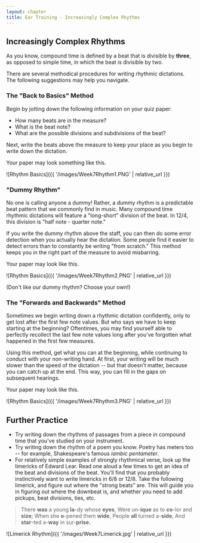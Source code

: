 ```yaml
---
layout: chapter
title: Ear Training - Increasingly Complex Rhythms
---
```


## Increasingly Complex Rhythms

As you know, compound time is defined by a beat that is divisible by **three**, as opposed to simple time, in which the beat is divisible by two.

There are several methodical procedures for writing rhythmic dictations. The following suggestions may help you navigate.

### The "Back to Basics" Method

Begin by jotting down the following information on your quiz paper:

- How many beats are in the measure?
- What is the beat note?
- What are the possible divisions and subdivisions of the beat?

Next, write the beats above the measure to keep your place as you begin to write down the dictation.

Your paper may look something like this.

![Rhythm Basics]({{ '/images/Week7Rhythm1.PNG' | relative_url }})

### "Dummy Rhythm"

No one is calling anyone a dummy! Rather, a dummy rhythm is a predictable beat pattern that we commonly find in music. Many compound time rhythmic dictations will feature a "long-short" division of the beat. In 12/4, this division is "half note - quarter note." 

If you write the dummy rhythm above the staff, you can then do some error detection when you actually hear the dictation. Some people find it easier to detect errors than to constantly be writing "from scratch." This method keeps you in the right part of the measure to avoid misbarring.

Your paper may look like this.

![Rhythm Basics]({{ '/images/Week7Rhythm2.PNG' | relative_url }})

(Don't like our dummy rhythm? Choose your own!)

### The "Forwards and Backwards" Method

Sometimes we begin writing down a rhythmic dictation confidently, only to get lost after the first few note values. But who says we have to keep starting at the beginning? Oftentimes, you may find yourself able to perfectly recollect the last few note values long after you've forgotten what happened in the first few measures. 

Using this method, get what you can at the beginning, while continuing to conduct with your non-writing hand. At first, your writing will be much slower than the speed of the dictation -- but that doesn't matter, because you can catch up at the end. This way, you can fill in the gaps on subsequent hearings.

Your paper may look like this.

![Rhythm Basics]({{ '/images/Week7Rhythm3.PNG' | relative_url }})

## Further Practice

- Try writing down the rhythms of passages from a piece in compound time that you've studied on your instrument.
- Try writing down the rhythm of a poem you know. Poetry has meters too -- for example, Shakespeare's famous *iambic pentameter*. 
- For relatively simple examples of strongly rhythmical verse, look up the limericks of Edward Lear. Read one aloud a few times to get an idea of the beat and divisions of the beat. You'll find that you probably instinctively want to write limericks in 6/8 or 12/8. Take the following limerick, and figure out where the "strong beats" are. This will guide you in figuring out where the downbeat is, and whether you need to add pickups, beat divisions, ties, etc.

> There **was** a young **la**-dy whose **eyes**,
> Were un-**ique** as to **co**-lor and **size**;
> When she **o**-pened them **wide**,
> People **all** turned a-**side**,
> And **star**-ted a-**way** in sur-**prise.** 

![Limerick Rhythm]({{ '/images/Week7Limerick.jpg' | relative_url }})